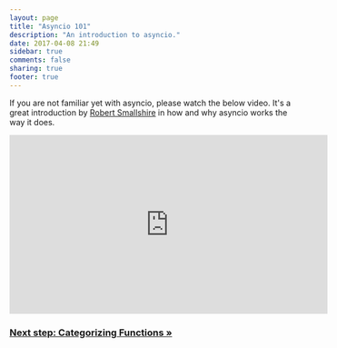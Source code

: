 ```yaml
---
layout: page
title: "Asyncio 101"
description: "An introduction to asyncio."
date: 2017-04-08 21:49
sidebar: true
comments: false
sharing: true
footer: true
---
```


If you are not familiar yet with asyncio, please watch the below video. It's a great introduction by [Robert Smallshire][rob] in how and why asyncio works the way it does.

<div class='videoWrapper'>
<iframe width="560" height="315" src="https://www.youtube.com/embed/M-UcUs7IMIM" frameborder="0" allowfullscreen></iframe>
</div>

### [Next step: Categorizing Functions &raquo;](/developers/asyncio_categorizing_functions/)

[rob]: https://github.com/rob-smallshire